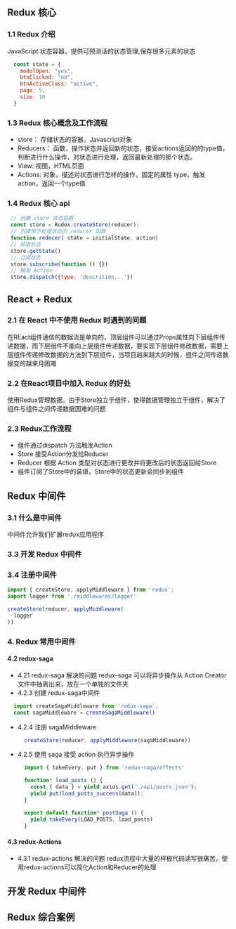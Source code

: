 ## Redux 核心

### 1.1 Redux 介绍
  JavaScript 状态容器，提供可预测话的状态管理,保存很多元素的状态
  ```js
    const state = { 
      modolOpen: "yes",
      btnClicked: "no",
      btnActiveClass: "active",
      page: 5,
      size: 10
    }
  ```
### 1.3 Redux 核心概念及工作流程
+ store： 存储状态的容器，Javascript对象
+ Reducers： 函数，操作状态并返回新的状态，接受actions返回的的type值，判断进行什么操作，对状态进行处理，返回最新处理的那个状态。
+ View: 视图，HTML页面
+ Actions: 对象，描述对状态进行怎样的操作，固定的属性 type，触发action，返回一个type值

### 1.4 Redux 核心 api
 ```js
  // 创建 store 状态容器
  const store = Rudex.createStore(reducer);
  // 创建用于处理状态的 reducer 函数
  function redecer( state = initialState, action)
  // 获取状态
  store.getState()
  // 订阅状态
  store.subscribe(function () {})
  // 触发 Action
  store.dispatch({type: 'descrition...'})
 ```
## React + Redux
### 2.1 在 React 中不使用 Redux 时遇到的问题
 在REact组件通信的数据流是单向的，顶层组件可以通过Props属性向下层组件传递数据，而下层组件不能向上层组件传递数据，要实现下层组件修改数据，需要上层组件传递修改数据的方法到下层组件，当项目越来越大的时候，组件之间传递数据变的越来月困难 
### 2.2 在React项目中加入 Redux 的好处
 使用Redux管理数据，由于Store独立于组件，使得数据管理独立于组件，解决了组件与组件之间传递数据困难的问题
### 2.3 Redux工作流程
 + 组件通过dispatch 方法触发Action
 + Store 接受Action分发给Reducer
 + Reducer 根据 Action 类型对状态进行更改并将更改后的状态返回给Store
 + 组件订阅了Store中的装填，Store中的状态更新会同步到组件 

## Redux 中间件
### 3.1  什么是中间件
中间件允许我们扩展redux应用程序 
### 3.3 开发 Redux 中间件
### 3.4 注册中间件

```js
import { createStore, applyMiddleware } from 'redux';
import logger from './middlewares/logger'

createStore(reducer, applyMiddleware(
  logger
))
```

### 4. Redux 常用中间件
#### 4.2 redux-saga

+ 4.21 redux-saga 解决的问题
  redux-saga 可以将异步操作从 Action Creator 文件中抽离出来，放在一个单独的文件夹
+ 4.2.3 创建 redux-saga中间件
```js
  import createSagaMiddleware from 'redux-saga';
  const sagaMiddleware = createSagaMiddleware()
```
+ 4.2.4 注册 sagaMiddleware
  ```js
    createStore(reducer, applyMiddleware(sagaMiddleware))
  ```
+ 4.2.5 使用 saga 接受 action 执行异步操作
  ```js
    import { takeEvery, put } from 'redux-saga/effects'

    function* load_posts () {
      const { data } = yield axios.get('./api/posts.json');
      yield put(load_posts_success(data));
    }

    export default function* postSaga () {
      yield takeEvery(LOAD_POSTS, load_posts)
    }
  ```
#### 4.3 redux-Actions
 + 4.3.1 redux-actions 解决的问题
 redux流程中大量的样板代码读写很痛苦，使用redux-actions可以简化Action和Reducer的处理 

## 开发 Redux 中间件

## Redux 综合案例
